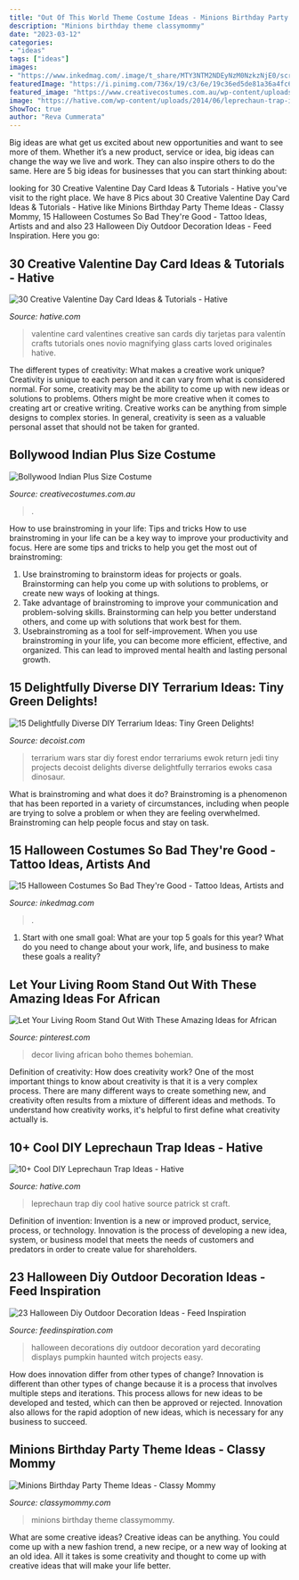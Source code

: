 ```yaml
---
title: "Out Of This World Theme Costume Ideas - Minions Birthday Party Theme Ideas"
description: "Minions birthday theme classymommy"
date: "2023-03-12"
categories:
- "ideas"
tags: ["ideas"]
images:
- "https://www.inkedmag.com/.image/t_share/MTY3NTM2NDEyNzM0NzkzNjE0/screen-shot-2019-10-11-at-110517-am.png"
featuredImage: "https://i.pinimg.com/736x/19/c3/6e/19c36ed5de81a36a4fc6169b780438b2.jpg"
featured_image: "https://www.creativecostumes.com.au/wp-content/uploads/2018/07/CC_April_18_078-768x1024.jpg"
image: "https://hative.com/wp-content/uploads/2014/06/leprechaun-trap-ideas/9-leprechaun-trap-ideas.jpg"
ShowToc: true
author: "Reva Cummerata"
---
```



Big ideas are what get us excited about new opportunities and want to see more of them. Whether it’s a new product, service or idea, big ideas can change the way we live and work. They can also inspire others to do the same. Here are 5 big ideas for businesses that you can start thinking about: 

	

		
looking for 30 Creative Valentine Day Card Ideas &amp; Tutorials - Hative you've visit to the right place. We have 8 Pics about 30 Creative Valentine Day Card Ideas &amp; Tutorials - Hative like Minions Birthday Party Theme Ideas - Classy Mommy, 15 Halloween Costumes So Bad They&#039;re Good - Tattoo Ideas, Artists and and also 23 Halloween Diy Outdoor Decoration Ideas - Feed Inspiration. Here you go:
		
    
## 30 Creative Valentine Day Card Ideas &amp; Tutorials - Hative

<img loading=lazy src="https://hative.com/wp-content/uploads/2014/10/valentine-card-ideas/4-valentine-card-ideas.jpg" onerror="this.onerror=null;this.src='https://tse3.mm.bing.net/th?id=OIP.k3zPj36sWpYEEpkvcXi_aAHaJ4&amp;pid=15.1';" alt="30 Creative Valentine Day Card Ideas &amp; Tutorials - Hative">

_Source: hative.com_

>valentine card valentines creative san cards diy tarjetas para valentín crafts tutorials ones novio magnifying glass carts loved originales hative. 

	

The different types of creativity: What makes a creative work unique?
Creativity is unique to each person and it can vary from what is considered normal. For some, creativity may be the ability to come up with new ideas or solutions to problems. Others might be more creative when it comes to creating art or creative writing. Creative works can be anything from simple designs to complex stories. In general, creativity is seen as a valuable personal asset that should not be taken for granted.

    
## Bollywood Indian Plus Size Costume

<img loading=lazy src="https://www.creativecostumes.com.au/wp-content/uploads/2018/07/CC_April_18_078-768x1024.jpg" onerror="this.onerror=null;this.src='https://tse2.mm.bing.net/th?id=OIP.Ei4yYV3RKK3JLhPVukRZygHaJ4&amp;pid=15.1';" alt="Bollywood Indian Plus Size Costume">

_Source: creativecostumes.com.au_

>. 

	

How to use brainstroming in your life: Tips and tricks
How to use brainstroming in your life can be a key way to improve your productivity and focus. Here are some tips and tricks to help you get the most out of brainstroming: 
1) Use brainstroming to brainstorm ideas for projects or goals. Brainstorming can help you come up with solutions to problems, or create new ways of looking at things. 
2) Take advantage of brainstroming to improve your communication and problem-solving skills. Brainstorming can help you better understand others, and come up with solutions that work best for them. 
3) Usebrainstroming as a tool for self-improvement. When you use brainstroming in your life, you can become more efficient, effective, and organized. This can lead to improved mental health and lasting personal growth.

    
## 15 Delightfully Diverse DIY Terrarium Ideas: Tiny Green Delights!

<img loading=lazy src="http://cdn.decoist.com/wp-content/uploads/2017/05/DIY-Star-Wars-Terrarium.jpg" onerror="this.onerror=null;this.src='https://tse4.mm.bing.net/th?id=OIP.Z6APKLvyKZ6EWKh3w78ScAHaE8&amp;pid=15.1';" alt="15 Delightfully Diverse DIY Terrarium Ideas: Tiny Green Delights!">

_Source: decoist.com_

>terrarium wars star diy forest endor terrariums ewok return jedi tiny projects decoist delights diverse delightfully terrarios ewoks casa dinosaur. 

	

What is brainstroming and what does it do?
Brainstroming is a phenomenon that has been reported in a variety of circumstances, including when people are trying to solve a problem or when they are feeling overwhelmed. Brainstroming can help people focus and stay on task.

    
## 15 Halloween Costumes So Bad They&#039;re Good - Tattoo Ideas, Artists And

<img loading=lazy src="https://www.inkedmag.com/.image/t_share/MTY3NTM2NDEyNzM0NzkzNjE0/screen-shot-2019-10-11-at-110517-am.png" onerror="this.onerror=null;this.src='https://tse1.mm.bing.net/th?id=OIP.3o1kPVYCACMAmUBd-eMYPwHaI0&amp;pid=15.1';" alt="15 Halloween Costumes So Bad They&#039;re Good - Tattoo Ideas, Artists and">

_Source: inkedmag.com_

>. 

	

1. Start with one small goal: What are your top 5 goals for this year? What do you need to change about your work, life, and business to make these goals a reality? 

    
## Let Your Living Room Stand Out With These Amazing Ideas For African

<img loading=lazy src="https://i.pinimg.com/736x/19/c3/6e/19c36ed5de81a36a4fc6169b780438b2.jpg" onerror="this.onerror=null;this.src='https://tse4.mm.bing.net/th?id=OIP.0SPKDJByU_1OhzqNF167lQHaLU&amp;pid=15.1';" alt="Let Your Living Room Stand Out With These Amazing Ideas for African">

_Source: pinterest.com_

>decor living african boho themes bohemian. 

	

Definition of creativity: How does creativity work?
One of the most important things to know about creativity is that it is a very complex process. There are many different ways to create something new, and creativity often results from a mixture of different ideas and methods. To understand how creativity works, it's helpful to first define what creativity actually is.

    
## 10+ Cool DIY Leprechaun Trap Ideas - Hative

<img loading=lazy src="https://hative.com/wp-content/uploads/2014/06/leprechaun-trap-ideas/9-leprechaun-trap-ideas.jpg" onerror="this.onerror=null;this.src='https://tse2.mm.bing.net/th?id=OIP.xLMajJcDS9m5vbeMYdK-CgHaJ4&amp;pid=15.1';" alt="10+ Cool DIY Leprechaun Trap Ideas - Hative">

_Source: hative.com_

>leprechaun trap diy cool hative source patrick st craft. 

	

Definition of invention:
Invention is a new or improved product, service, process, or technology. Innovation is the process of developing a new idea, system, or business model that meets the needs of customers and predators in order to create value for shareholders.

    
## 23 Halloween Diy Outdoor Decoration Ideas - Feed Inspiration

<img loading=lazy src="http://feedinspiration.com/wp-content/uploads/2016/09/DIY-Halloween-yard-decorations.jpg" onerror="this.onerror=null;this.src='https://tse3.mm.bing.net/th?id=OIP.0v_6wolqqNCfh2a6fW81eQHaJ4&amp;pid=15.1';" alt="23 Halloween Diy Outdoor Decoration Ideas - Feed Inspiration">

_Source: feedinspiration.com_

>halloween decorations diy outdoor decoration yard decorating displays pumpkin haunted witch projects easy. 

	

How does innovation differ from other types of change?
Innovation is different than other types of change because it is a process that involves multiple steps and iterations. This process allows for new ideas to be developed and tested, which can then be approved or rejected. Innovation also allows for the rapid adoption of new ideas, which is necessary for any business to succeed.

    
## Minions Birthday Party Theme Ideas - Classy Mommy

<img loading=lazy src="https://classymommy.com/wp-content/uploads/2015/08/IMG_0338.jpg" onerror="this.onerror=null;this.src='https://tse3.mm.bing.net/th?id=OIP.h1rVCe32MWrHIlG6QhjfZgHaFj&amp;pid=15.1';" alt="Minions Birthday Party Theme Ideas - Classy Mommy">

_Source: classymommy.com_

>minions birthday theme classymommy. 

	

What are some creative ideas?
Creative ideas can be anything. You could come up with a new fashion trend, a new recipe, or a new way of looking at an old idea. All it takes is some creativity and thought to come up with creative ideas that will make your life better.

